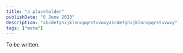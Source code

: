 ```yaml
---
title: "a placeholder"
publishDate: "6 June 2023"
description: "abcdefghijklmnopqrstuvwxyabcdefghijklmnopqrstuvwxy"
tags: ["meta"]
---
```


To be written.